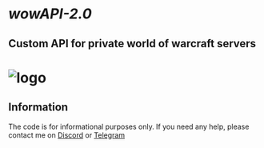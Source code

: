# _wowAPI-2.0_
## Custom API for private world of warcraft servers
# ![logo](https://i.postimg.cc/bGVNzqkh/1.png)
## Information

The code is for informational purposes only. If you need any help, please contact me on <a href="https://discordapp.com/users/416812391003586571" target="_blank">Discord</a> or <a href="https://t.me/nulls18" target="_blank">Telegram</a>
